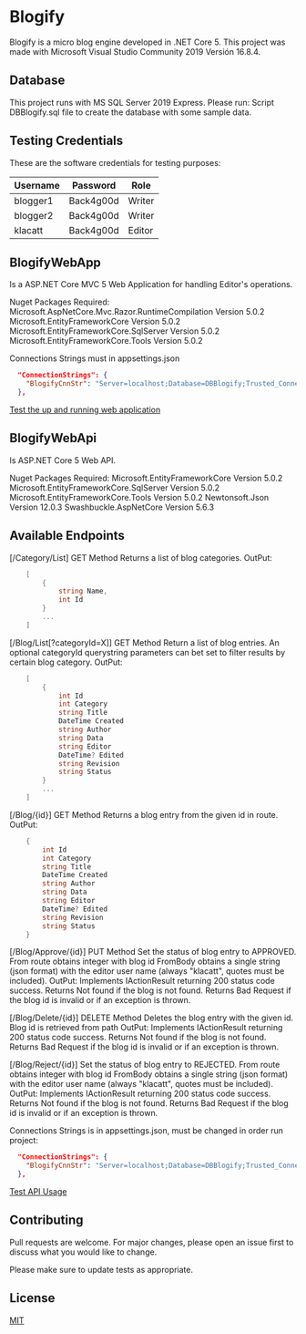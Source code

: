 # Blogify
Blogify is a micro blog engine developed in .NET Core 5. This project was made with 
Microsoft Visual Studio Community 2019 Versión 16.8.4.

## Database
This project runs with MS SQL Server 2019 Express. Please run: Script DBBlogify.sql file 
to create the database with some sample data.

## Testing Credentials
These are the software credentials for testing purposes:

| Username | Password | Role |
| ------ | ------ | ------ |
| blogger1 | Back4g00d | Writer |
| blogger2 | Back4g00d | Writer |
| klacatt | Back4g00d | Editor |

## BlogifyWebApp

Is a ASP.NET Core MVC 5 Web Application for handling Editor's operations.

Nuget Packages Required:
Microsoft.AspNetCore.Mvc.Razor.RuntimeCompilation Version 5.0.2
Microsoft.EntityFrameworkCore Version 5.0.2
Microsoft.EntityFrameworkCore.SqlServer Version 5.0.2
Microsoft.EntityFrameworkCore.Tools Version 5.0.2

Connections Strings must in appsettings.json
```json
  "ConnectionStrings": {
    "BlogifyCnnStr": "Server=localhost;Database=DBBlogify;Trusted_Connection=True;"
  },
```
[Test the up and running web application](http://blogify.southcentralus.cloudapp.azure.com/webapp)

## BlogifyWebApi
Is ASP.NET Core 5 Web API.

Nuget Packages Required:
Microsoft.EntityFrameworkCore Version 5.0.2
Microsoft.EntityFrameworkCore.SqlServer Version 5.0.2
Microsoft.EntityFrameworkCore.Tools Version 5.0.2
Newtonsoft.Json Version 12.0.3 
Swashbuckle.AspNetCore Version 5.6.3

##  Available Endpoints
[/Category/List]
GET Method
Returns a list of blog categories. 
OutPut:
``` C#
	[
		{
			string Name,
			int Id 
		}
		...
	]
```

[/Blog/List[?categoryId=X]]
GET Method
Return a list of blog entries. An optional categoryId querystring parameters
can bet set to filter results by certain blog category.
OutPut:
``` C#
	[
		{
			int Id
			int Category
			string Title
			DateTime Created
			string Author
			string Data
			string Editor
			DateTime? Edited
			string Revision
			string Status
		}
		...
	]
```

[/Blog/{id}]
GET Method
Returns a blog entry from the given id in route.
OutPut:
``` C#
	{
		int Id
		int Category
		string Title
		DateTime Created
		string Author
		string Data
		string Editor
		DateTime? Edited
		string Revision
		string Status
	}
```
[/Blog/Approve/{id}]
PUT Method
Set the status of blog entry to APPROVED. From route obtains integer with blog id
FromBody obtains a single string (json format) with the editor user name (always "klacatt", quotes must be included).
OutPut: Implements IActionResult returning 200 status code success.
		Returns  Not found if the blog is not found. 
		Returns  Bad Request if the blog id is invalid or if an exception is thrown.
		
[/Blog/Delete/{id}]
DELETE Method
Deletes the blog entry with the given id. Blog id is retrieved from path
OutPut: Implements IActionResult returning 200 status code success.
		Returns  Not found if the blog is not found. 
		Returns  Bad Request if the blog id is invalid or if an exception is thrown.

[/Blog/Reject/{id}]
Set the status of blog entry to REJECTED. From route obtains integer with blog id
FromBody obtains a single string (json format) with the editor user name (always "klacatt", quotes must be included).
OutPut: Implements IActionResult returning 200 status code success.
		Returns  Not found if the blog is not found. 
		Returns  Bad Request if the blog id is invalid or if an exception is thrown.


Connections Strings is in appsettings.json, must be changed in order run project:
```json
  "ConnectionStrings": {
    "BlogifyCnnStr": "Server=localhost;Database=DBBlogify;Trusted_Connection=True;"
  },
```

[Test API Usage](http://blogify.southcentralus.cloudapp.azure.com/webapi)

## Contributing
Pull requests are welcome. For major changes, please open an issue first to discuss what you would like to change.

Please make sure to update tests as appropriate.

## License
[MIT](https://choosealicense.com/licenses/mit/)